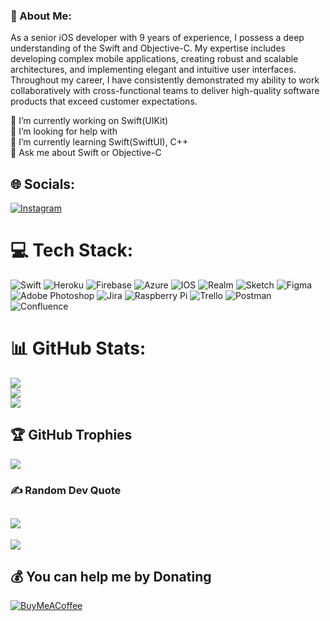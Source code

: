 ### 💫 About Me:

As a senior iOS developer with 9 years of experience,
I possess a deep understanding of the Swift and Objective-C.
My expertise includes developing complex mobile applications, 
creating robust and scalable architectures, and 
implementing elegant and intuitive user interfaces. 
Throughout my career, I have consistently demonstrated 
my ability to work collaboratively with cross-functional teams to 
deliver high-quality software products 
that exceed customer expectations.<br>

🔭 I’m currently working on Swift(UIKit)<br>
🤝 I’m looking for help with<br>
🌱 I’m currently learning Swift(SwiftUI), C++<br>
💬 Ask me about Swift or Objective-C<br>

## 🌐 Socials:
[![Instagram](https://img.shields.io/badge/Instagram-%23E4405F.svg?logo=Instagram&logoColor=white)](https://instagram.com/kichibekov69) 

# 💻 Tech Stack:
![Swift](https://img.shields.io/badge/swift-F54A2A?style=plastic&logo=swift&logoColor=white) ![Heroku](https://img.shields.io/badge/heroku-%23430098.svg?style=plastic&logo=heroku&logoColor=white) ![Firebase](https://img.shields.io/badge/firebase-%23039BE5.svg?style=plastic&logo=firebase) ![Azure](https://img.shields.io/badge/azure-%230072C6.svg?style=plastic&logo=azure-devops&logoColor=white) ![IOS](https://img.shields.io/badge/IOS-%2320232a.svg?style=plastic&logo=apple&logoColor=white) ![Realm](https://img.shields.io/badge/Realm-39477F?style=plastic&logo=realm&logoColor=white) ![Sketch](https://img.shields.io/badge/Sketch-FFB387?style=plastic&logo=sketch&logoColor=black) 	![Figma](https://img.shields.io/badge/figma-%23F24E1E.svg?style=plastic&logo=figma&logoColor=white) ![Adobe Photoshop](https://img.shields.io/badge/adobephotoshop-%2331A8FF.svg?style=plastic&logo=adobephotoshop&logoColor=white) ![Jira](https://img.shields.io/badge/jira-%230A0FFF.svg?style=plastic&logo=jira&logoColor=white) ![Raspberry Pi](https://img.shields.io/badge/-RaspberryPi-C51A4A?style=plastic&logo=Raspberry-Pi) ![Trello](https://img.shields.io/badge/Trello-%23026AA7.svg?style=plastic&logo=Trello&logoColor=white) ![Postman](https://img.shields.io/badge/Postman-FF6C37?style=plastic&logo=postman&logoColor=white) ![Confluence](https://img.shields.io/badge/confluence-%23172BF4.svg?style=plastic&logo=confluence&logoColor=white)
# 📊 GitHub Stats:
![](https://github-readme-stats.vercel.app/api?username=Ramiz69&theme=default&hide_border=false&include_all_commits=false&count_private=false)<br/>
![](https://github-readme-streak-stats.herokuapp.com/?user=Ramiz69&theme=default&hide_border=false)<br/>
![](https://github-readme-stats.vercel.app/api/top-langs/?username=Ramiz69&theme=default&hide_border=false&include_all_commits=false&count_private=false&layout=compact)

## 🏆 GitHub Trophies
![](https://github-profile-trophy.vercel.app/?username=Ramiz69&theme=dark&no-frame=true&no-bg=true&margin-w=4)

### ✍️ Random Dev Quote
![](https://quotes-github-readme.vercel.app/api?type=horizontal&theme=radical)
---
[![](https://visitcount.itsvg.in/api?id=Ramiz69&icon=0&color=12)](https://visitcount.itsvg.in)

  ## 💰 You can help me by Donating
  [![BuyMeACoffee](https://img.shields.io/badge/Buy%20Me%20a%20Coffee-ffdd00?style=for-the-badge&logo=buy-me-a-coffee&logoColor=black)](https://buymeacoffee.com/https://bmc.link/ramiz069) 


